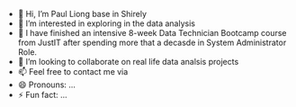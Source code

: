 - 👋 Hi, I’m Paul Liong base in Shirely
- 👀 I’m interested in exploring in the data analysis
- 🌱 I have finished an intensive 8-week Data Technician Bootcamp course from JustIT after spending more that a decasde in System Administrator Role.
- 💞️ I’m looking to collaborate on real life data analsis projects
- 📫 Feel free to contact me via 
- 😄 Pronouns: ...
- ⚡ Fun fact: ...

<!---
pliong-justitbootcamp/pliong-justitbootcamp is a ✨ special ✨ repository because its `README.md` (this file) appears on your GitHub profile.
You can click the Preview link to take a look at your changes.
--->
